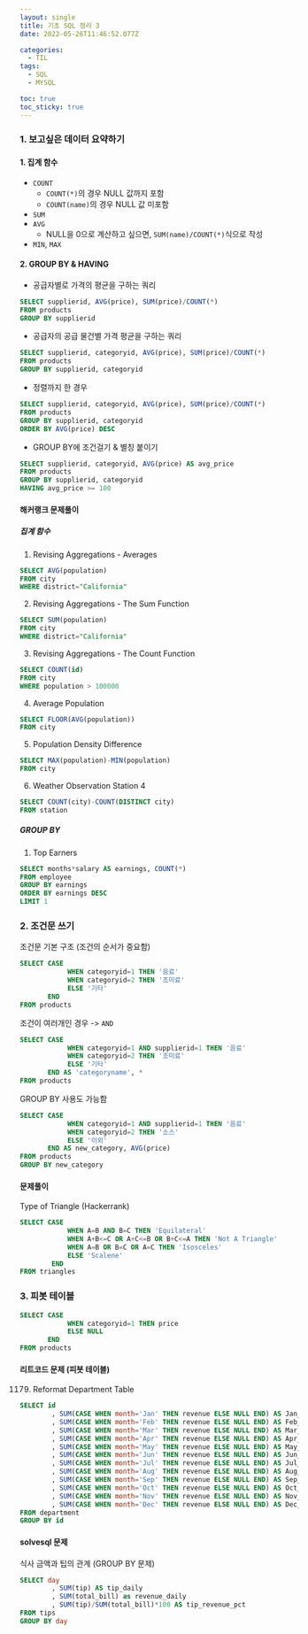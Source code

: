 ```yaml
---
layout: single
title: 기초 SQL 정리 3
date: 2022-05-26T11:46:52.077Z

categories:
  - TIL
tags:
  - SQL
  - MYSQL

toc: true
toc_sticky: true
---
```

###  1. 보고싶은 데이터 요약하기
#### 1. 집계 함수
- `COUNT`
  - `COUNT(*)`의 경우 NULL 값까지 포함
  - `COUNT(name)`의 경우 NULL 값 미포함
- `SUM`
- `AVG`
  - NULL을 0으로 계산하고 싶으면, `SUM(name)/COUNT(*)`식으로 작성
- `MIN`, `MAX`
#### 2. GROUP BY & HAVING
- 공급자별로 가격의 평균을 구하는 쿼리
```sql
SELECT supplierid, AVG(price), SUM(price)/COUNT(*)
FROM products
GROUP BY supplierid
```
- 공급자의 공급 물건별 가격 평균을 구하는 쿼리
```sql
SELECT supplierid, categoryid, AVG(price), SUM(price)/COUNT(*)
FROM products
GROUP BY supplierid, categoryid
```
- 정렬까지 한 경우
```sql
SELECT supplierid, categoryid, AVG(price), SUM(price)/COUNT(*)
FROM products
GROUP BY supplierid, categoryid
ORDER BY AVG(price) DESC
```
- GROUP BY에 조건걸기 & 별칭 붙이기
```sql
SELECT supplierid, categoryid, AVG(price) AS avg_price
FROM products
GROUP BY supplierid, categoryid
HAVING avg_price >= 100
```

#### 해커랭크 문제풀이
##### 집계 함수
1. Revising Aggregations - Averages
```sql
SELECT AVG(population)
FROM city
WHERE district="California"
```
2. Revising Aggregations - The Sum Function
```sql
SELECT SUM(population)
FROM city
WHERE district="California"
```
3. Revising Aggregations - The Count Function
```sql
SELECT COUNT(id)
FROM city
WHERE population > 100000
```
4. Average Population
```sql
SELECT FLOOR(AVG(population))
FROM city
```
5. Population Density Difference
```sql
SELECT MAX(population)-MIN(population)
FROM city
```
6. Weather Observation Station 4
```sql
SELECT COUNT(city)-COUNT(DISTINCT city)
FROM station
```

##### GROUP BY
1. Top Earners
```sql
SELECT months*salary AS earnings, COUNT(*)
FROM employee
GROUP BY earnings
ORDER BY earnings DESC
LIMIT 1
```


### 2. 조건문 쓰기
조건문 기본 구조 (조건의 순서가 중요함)
```sql
SELECT CASE
			WHEN categoryid=1 THEN '음료'
            WHEN categoryid=2 THEN '조미료'
            ELSE '기타'
       END
FROM products
```
조건이 여러개인 경우 -> `AND`
```sql
SELECT CASE
			WHEN categoryid=1 AND supplierid=1 THEN '음료'
            WHEN categoryid=2 THEN '조미료'
            ELSE '기타'
       END AS 'categoryname', *
FROM products
```
GROUP BY 사용도 가능함  
```sql
SELECT CASE
			WHEN categoryid=1 AND supplierid=1 THEN '음료'
            WHEN categoryid=2 THEN '소스'
            ELSE '이외'
       END AS new_category, AVG(price)
FROM products
GROUP BY new_category
```
#### 문제풀이
Type of Triangle (Hackerrank)
```sql
SELECT CASE
            WHEN A=B AND B=C THEN 'Equilateral'
            WHEN A+B<=C OR A+C<=B OR B+C<=A THEN 'Not A Triangle'
            WHEN A=B OR B=C OR A=C THEN 'Isosceles'
            ELSE 'Scalene'
        END
FROM triangles
```

### 3. 피봇 테이블
```sql
SELECT CASE
			WHEN categoryid=1 THEN price
            ELSE NULL
       END
FROM products
```

#### 리트코드 문제 (피봇 테이블)
1179. Reformat Department Table
```sql
SELECT id
        , SUM(CASE WHEN month='Jan' THEN revenue ELSE NULL END) AS Jan_Revenue
        , SUM(CASE WHEN month='Feb' THEN revenue ELSE NULL END) AS Feb_Revenue
        , SUM(CASE WHEN month='Mar' THEN revenue ELSE NULL END) AS Mar_Revenue
        , SUM(CASE WHEN month='Apr' THEN revenue ELSE NULL END) AS Apr_Revenue
        , SUM(CASE WHEN month='May' THEN revenue ELSE NULL END) AS May_Revenue
        , SUM(CASE WHEN month='Jun' THEN revenue ELSE NULL END) AS Jun_Revenue
        , SUM(CASE WHEN month='Jul' THEN revenue ELSE NULL END) AS Jul_Revenue
        , SUM(CASE WHEN month='Aug' THEN revenue ELSE NULL END) AS Aug_Revenue
        , SUM(CASE WHEN month='Sep' THEN revenue ELSE NULL END) AS Sep_Revenue
        , SUM(CASE WHEN month='Oct' THEN revenue ELSE NULL END) AS Oct_Revenue
        , SUM(CASE WHEN month='Nov' THEN revenue ELSE NULL END) AS Nov_Revenue
        , SUM(CASE WHEN month='Dec' THEN revenue ELSE NULL END) AS Dec_Revenue
FROM department
GROUP BY id
```

#### solvesql 문제
식사 금액과 팁의 관계 (GROUP BY 문제)
```sql
SELECT day
        , SUM(tip) AS tip_daily
        , SUM(total_bill) as revenue_daily
        , SUM(tip)/SUM(total_bill)*100 AS tip_revenue_pct
FROM tips
GROUP BY day
```